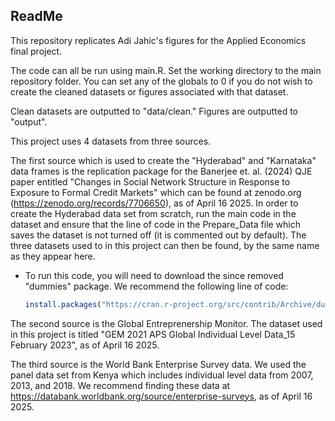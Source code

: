 ## ReadMe

This repository replicates Adi Jahic's figures for the Applied Economics final project. 

The code can all be run using main.R. Set the working directory to the main repository folder. You can set any of the globals to 0 if you do not wish to create the cleaned datasets or figures associated with that dataset. 

Clean datasets are outputted to "data/clean." Figures are outputted to "output".

This project uses 4 datasets from three sources. 

The first source which is used to create the "Hyderabad" and "Karnataka" data frames is the replication package for the Banerjee et. al. (2024) QJE paper entitled "Changes in Social Network Structure in Response to Exposure to Formal Credit Markets" which can be found at zenodo.org (https://zenodo.org/records/7706650), as of April 16 2025. In order to create the Hyderabad data set from scratch, run the main code in the dataset and ensure that the line of code in the Prepare_Data file which saves the dataset is not turned off (it is commented out by default). The three datasets used to in this project can then be found, by the same name as they appear here. 
- To run this code, you will need to download the since removed "dummies" package. We recommend the following line of code: 

    ```R
    install.packages("https://cran.r-project.org/src/contrib/Archive/dummies/dummies_1.5.6.tar.gz", repos = NULL, type = "source")
    ```

The second source is the Global Entreprenership Monitor. The dataset used in this project is titled "GEM 2021 APS Global Individual Level Data_15 February 2023", as of April 16 2025. 

The third source is the World Bank Enterprise Survey data. We used the panel data set from Kenya which includes individual level data from 2007, 2013, and 2018. We recommend finding these data at https://databank.worldbank.org/source/enterprise-surveys, as of April 16 2025.

